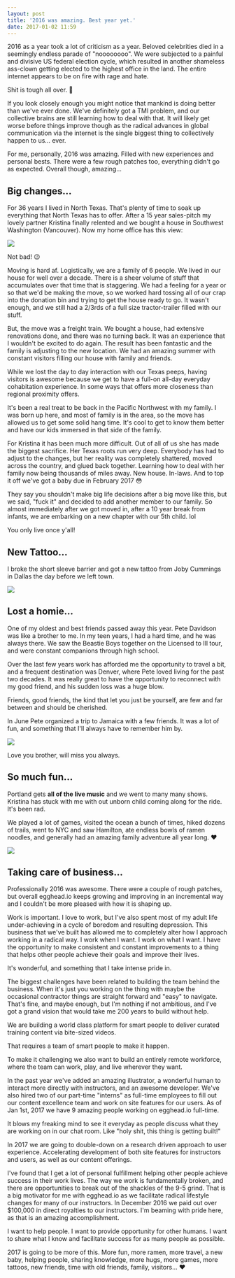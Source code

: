 ```yaml
---
layout: post
title: '2016 was amazing. Best year yet.'
date: 2017-01-02 11:59
---
```


2016 as a year took a lot of criticism as a year. Beloved celebrities died in a seemingly endless parade of "noooooooo". We were subjected to a painful and divisive US federal election cycle, which resulted in another shameless ass-clown getting elected to the highest office in the land. The entire internet appears to be on fire with rage and hate.

Shit is tough all over. 💩

If you look closely enough you might notice that mankind is doing better than we've ever done. We've definitely got a TMI problem, and our collective brains are still learning how to deal with that. It will likely get worse before things improve though as the radical advances in global communication via the internet is the single biggest thing to collectively happen to us... ever.

For me, personally, 2016 was amazing. Filled with new experiences and personal bests. There were a few rough patches too, everything didn't go as expected. Overall though, amazing...

## Big changes...

For 36 years I lived in North Texas. That's plenty of time to soak up everything that North Texas has to offer. After a 15 year sales-pitch my lovely partner Kristina finally relented and we bought a house in Southwest Washington (Vancouver). Now my home office has this view:

![](https://d3vv6lp55qjaqc.cloudfront.net/items/110Z0a3X3g1p1s262C40/Screen%20Shot%202017-01-02%20at%203.20.58%20PM.png?v=edc2f669)

Not bad! 😉

Moving is hard af. Logistically, we are a family of 6 people. We lived in our house for well over a decade. There is a sheer volume of stuff that accumulates over that time that is staggering. We had a feeling for a year or so that we'd be making the move, so we worked hard tossing all of our crap into the donation bin and trying to get the house ready to go. It wasn't enough, and we still had a 2/3rds of a full size tractor-trailer filled with our stuff.

But, the move was a freight train. We bought a house, had extensive renovations done, and there was no turning back. It was an experience that I wouldn't be excited to do again. The result has been fantastic and the family is adjusting to the new location. We had an amazing summer with constant visitors filling our house with family and friends.

While we lost the day to day interaction with our Texas peeps, having visitors is awesome because we get to have a full-on all-day everyday cohabitation experience. In some ways that offers more closeness than regional proximity offers.

It's been a real treat to be back in the Pacific Northwest with my family. I was born up here, and most of family is in the area, so the move has allowed us to get some solid hang time. It's cool to get to know them better and have our kids immersed in that side of the family.

For Kristina it has been much more difficult. Out of all of us she has made the biggest sacrifice. Her Texas roots run very deep. Everybody has had to adjust to the changes, but her reality was completely shattered, moved across the country, and glued back together. Learning how to deal with her family now being thousands of miles away. New house. In-laws. And to top it off we've got a baby due in February 2017 😳

They say you shouldn't make big life decisions after a big move like this, but we said, "fuck it" and decided to add another member to our family. So almost immediately after we got moved in, after a 10 year break from infants, we are embarking on a new chapter with our 5th child. lol

You only live once y'all!

## New Tattoo...

I broke the short sleeve barrier and got a new tattoo from Joby Cummings in Dallas the day before we left town.

![](https://d3vv6lp55qjaqc.cloudfront.net/items/3O35212q170B261f1v0V/Screen%20Shot%202017-01-02%20at%203.22.33%20PM.png?v=afaf0060)

## Lost a homie...

One of my oldest and best friends passed away this year. Pete Davidson was like a brother to me. In my teen years, I had a hard time, and he was always there. We saw the Beastie Boys together on the Licensed to Ill tour, and were constant companions through high school.

Over the last few years work has afforded me the opportunity to travel a bit, and a frequent destination was Denver, where Pete loved living for the past two decades. It was really great to have the opportunity to reconnect with my good friend, and his sudden loss was a huge blow.

Friends, good friends, the kind that let you just be yourself, are few and far between and should be cherished.

In June Pete organized a trip to Jamaica with a few friends. It was a lot of fun, and something that I'll always have to remember him by.

![](https://d3vv6lp55qjaqc.cloudfront.net/items/030U2Y3y3v1E3P0G3U17/Screen%20Shot%202017-01-02%20at%203.38.55%20PM.png?v=b18fc58f)

Love you brother, will miss you always.

## So much fun...

Portland gets **all of the live music** and we went to many many shows. Kristina has stuck with me with out unborn child coming along for the ride. It's been rad.

We played a lot of games, visited the ocean a bunch of times, hiked dozens of trails, went to NYC and saw Hamilton, ate endless bowls of ramen noodles, and generally had an amazing family adventure all year long. ❤️

![](https://d3vv6lp55qjaqc.cloudfront.net/items/1E2e0Z2W3s2s08072U2e/Screen%20Shot%202017-01-02%20at%203.37.30%20PM.png?v=44c55b23)

## Taking care of business...

Professionally 2016 was awesome. There were a couple of rough patches, but overall egghead.io keeps growing and improving in an incremental way and I couldn't be more pleased with how it is shaping up.

Work is important. I love to work, but I've also spent most of my adult life under-achieving in a cycle of boredom and resulting depression. This business that we've built has allowed me to completely alter how I approach working in a radical way. I work when I want. I work on what I want. I have the opportunity to make consistent and constant improvements to a thing that helps other people achieve their goals and improve their lives.

It's wonderful, and something that I take intense pride in.

The biggest challenges have been related to building the team behind the business. When it's just you working on the thing with maybe the occasional contractor things are straight forward and "easy" to navigate. That's fine, and maybe enough, but I'm nothing if not ambitious, and I've got a grand vision that would take me 200 years to build without help.

We are building a world class platform for smart people to deliver curated training content via bite-sized videos.

That requires a team of smart people to make it happen.

To make it challenging we also want to build an entirely remote workforce, where the team can work, play, and live wherever they want.

In the past year we've added an amazing illustrator, a wonderful human to interact more directly with instructors, and an awesome developer. We've also hired two of our part-time "interns" as full-time employees to fill out our content excellence team and work on site features for our users. As of Jan 1st, 2017 we have 9 amazing people working on egghead.io full-time.

It blows my freaking mind to see it everyday as people discuss what they are working on in our chat room. Like "holy shit, this thing is getting built!"

In 2017 we are going to double-down on a research driven approach to user experience. Accelerating development of both site features for instructors and users, as well as our content offerings.

I've found that I get a lot of personal fulfillment helping other people achieve success in their work lives. The way we work is fundamentally broken, and there are opportunities to break out of the shackles of the 9-5 grind. That is a big motivator for me with egghead.io as we facilitate radical lifestyle changes for many of our instructors. In December 2016 we paid out over $100,000 in direct royalties to our instructors. I'm beaming with pride here, as that is an amazing accomplishment.

I want to help people. I want to provide opportunity for other humans. I want to share what I know and facilitate success for as many people as possible.

2017 is going to be more of this. More fun, more ramen, more travel, a new baby, helping people, sharing knowledge, more hugs, more games, more tattoos, new friends, time with old friends, family, visitors... ❤️
